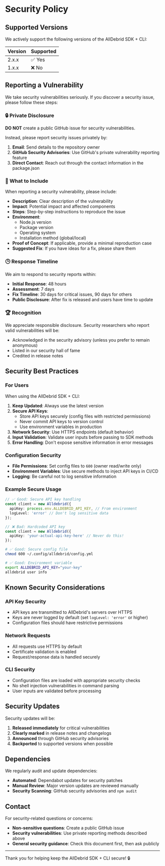 # Security Policy

## Supported Versions

We actively support the following versions of the AllDebrid SDK + CLI:

| Version | Supported          |
| ------- | ------------------ |
| 2.x.x   | ✅ Yes             |
| 1.x.x   | ❌ No              |

## Reporting a Vulnerability

We take security vulnerabilities seriously. If you discover a security issue, please follow these steps:

### 🔒 Private Disclosure

**DO NOT** create a public GitHub issue for security vulnerabilities.

Instead, please report security issues privately by:

1. **Email**: Send details to the repository owner
2. **GitHub Security Advisories**: Use GitHub's private vulnerability reporting feature
3. **Direct Contact**: Reach out through the contact information in the package.json

### 📝 What to Include

When reporting a security vulnerability, please include:

- **Description**: Clear description of the vulnerability
- **Impact**: Potential impact and affected components
- **Steps**: Step-by-step instructions to reproduce the issue
- **Environment**: 
  - Node.js version
  - Package version
  - Operating system
  - Installation method (global/local)
- **Proof of Concept**: If applicable, provide a minimal reproduction case
- **Suggested Fix**: If you have ideas for a fix, please share them

### 🕒 Response Timeline

We aim to respond to security reports within:

- **Initial Response**: 48 hours
- **Assessment**: 7 days
- **Fix Timeline**: 30 days for critical issues, 90 days for others
- **Public Disclosure**: After fix is released and users have time to update

### 🏆 Recognition

We appreciate responsible disclosure. Security researchers who report valid vulnerabilities will be:

- Acknowledged in the security advisory (unless you prefer to remain anonymous)
- Listed in our security hall of fame
- Credited in release notes

## Security Best Practices

### For Users

When using the AllDebrid SDK + CLI:

1. **Keep Updated**: Always use the latest version
2. **Secure API Keys**: 
   - Store API keys securely (config files with restricted permissions)
   - Never commit API keys to version control
   - Use environment variables in production
3. **Network Security**: Use HTTPS endpoints (default behavior)
4. **Input Validation**: Validate user inputs before passing to SDK methods
5. **Error Handling**: Don't expose sensitive information in error messages

### Configuration Security

- **File Permissions**: Set config files to `600` (owner read/write only)
- **Environment Variables**: Use secure methods to inject API keys in CI/CD
- **Logging**: Be careful not to log sensitive information

### Example Secure Usage

```typescript
// ✅ Good: Secure API key handling
const client = new Alldebrid({
  apiKey: process.env.ALLDEBRID_API_KEY, // From environment
  logLevel: 'error' // Don't log sensitive data
});

// ❌ Bad: Hardcoded API key
const client = new Alldebrid({
  apiKey: 'your-actual-api-key-here' // Never do this!
});
```

```bash
# ✅ Good: Secure config file
chmod 600 ~/.config/alldebrid/config.yml

# ✅ Good: Environment variable
export ALLDEBRID_API_KEY="your-key"
alldebrid user info
```

## Known Security Considerations

### API Key Security
- API keys are transmitted to AllDebrid's servers over HTTPS
- Keys are never logged by default (set `logLevel: 'error'` or higher)
- Configuration files should have restrictive permissions

### Network Requests
- All requests use HTTPS by default
- Certificate validation is enabled
- Request/response data is handled securely

### CLI Security
- Configuration files are loaded with appropriate security checks
- No shell injection vulnerabilities in command parsing
- User inputs are validated before processing

## Security Updates

Security updates will be:

1. **Released immediately** for critical vulnerabilities
2. **Clearly marked** in release notes and changelogs
3. **Announced** through GitHub security advisories
4. **Backported** to supported versions when possible

## Dependencies

We regularly audit and update dependencies:

- **Automated**: Dependabot updates for security patches
- **Manual Review**: Major version updates are reviewed manually
- **Security Scanning**: GitHub security advisories and `npm audit`

## Contact

For security-related questions or concerns:

- **Non-sensitive questions**: Create a public GitHub issue
- **Security vulnerabilities**: Use private reporting methods described above
- **General security guidance**: Check this document first, then ask publicly

---

Thank you for helping keep the AllDebrid SDK + CLI secure! 🔒